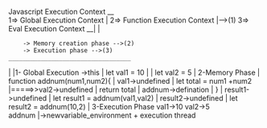 Javascript Execution Context
                               __  
1=> Global Execution Context     |
2=> Function Execution Context   |-->(1)
3=> Eval Execution Context     __|  |

        -> Memory creation phase -->(2)
        -> Execution phase -->(3)
    __________________________________     
   |                                 |1- Global Execution ->this
   | let val1 = 10                   | 
   | let val2 = 5                    | 2-Memory Phase
   | function addnum(num1,num2){     |       val1->undefined
   |     let total = num1 +num2      |=====>>val2->undefined
   |     return total                |       addnum->defination
   | }                               |       result1->undefined
   | let result1 = addnum(val1,val2) |       result2->undefined
   | let result2 = addnum(10,2)      | 3-Execution Phase
                                             val1->10           val2->5           
                                             addnum
                                                |->newvariable_environment + execution thread